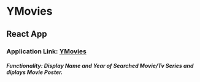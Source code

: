 # YMovies
## React App
### Application Link: [YMovies](https://y-movies.herokuapp.com/)
##### Functionality: Display Name and Year of Searched Movie/Tv Series and diplays Movie Poster.

